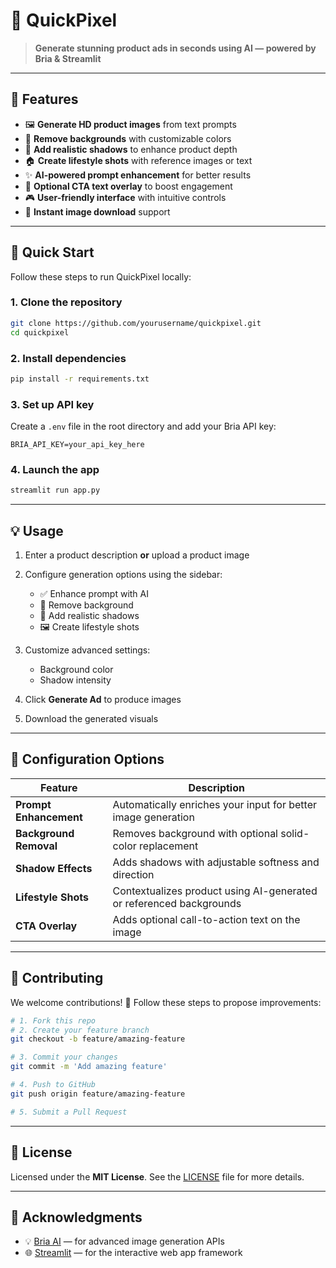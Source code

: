 
# 🎨 QuickPixel

> **Generate stunning product ads in seconds using AI — powered by Bria & Streamlit**

---

## 🌟 Features

- 🖼️ **Generate HD product images** from text prompts  
- 🎯 **Remove backgrounds** with customizable colors  
- 🌅 **Add realistic shadows** to enhance product depth  
- 🏠 **Create lifestyle shots** with reference images or text  
- ✨ **AI-powered prompt enhancement** for better results  
- 📝 **Optional CTA text overlay** to boost engagement  
- 🎮 **User-friendly interface** with intuitive controls  
- 💾 **Instant image download** support  

---

## 🚀 Quick Start

Follow these steps to run QuickPixel locally:

### 1. Clone the repository
```bash
git clone https://github.com/yourusername/quickpixel.git
cd quickpixel
````

### 2. Install dependencies

```bash
pip install -r requirements.txt
```

### 3. Set up API key

Create a `.env` file in the root directory and add your Bria API key:

```env
BRIA_API_KEY=your_api_key_here
```

### 4. Launch the app

```bash
streamlit run app.py
```

---

## 💡 Usage

1. Enter a product description **or** upload a product image
2. Configure generation options using the sidebar:

   * ✅ Enhance prompt with AI
   * 🎨 Remove background
   * 🌠 Add realistic shadows
   * 🖼️ Create lifestyle shots
3. Customize advanced settings:

   * Background color
   * Shadow intensity
4. Click **Generate Ad** to produce images
5. Download the generated visuals

---

## 🔧 Configuration Options

| Feature                | Description                                                         |
| ---------------------- | ------------------------------------------------------------------- |
| **Prompt Enhancement** | Automatically enriches your input for better image generation       |
| **Background Removal** | Removes background with optional solid-color replacement            |
| **Shadow Effects**     | Adds shadows with adjustable softness and direction                 |
| **Lifestyle Shots**    | Contextualizes product using AI-generated or referenced backgrounds |
| **CTA Overlay**        | Adds optional call-to-action text on the image                      |

---

## 🤝 Contributing

We welcome contributions! 🚀
Follow these steps to propose improvements:

```bash
# 1. Fork this repo
# 2. Create your feature branch
git checkout -b feature/amazing-feature

# 3. Commit your changes
git commit -m 'Add amazing feature'

# 4. Push to GitHub
git push origin feature/amazing-feature

# 5. Submit a Pull Request
```

---

## 📝 License

Licensed under the **MIT License**.
See the [LICENSE](LICENSE) file for more details.

---

## 🙏 Acknowledgments

* 💡 [Bria AI](https://bria.ai) — for advanced image generation APIs
* 🌐 [Streamlit](https://streamlit.io) — for the interactive web app framework

